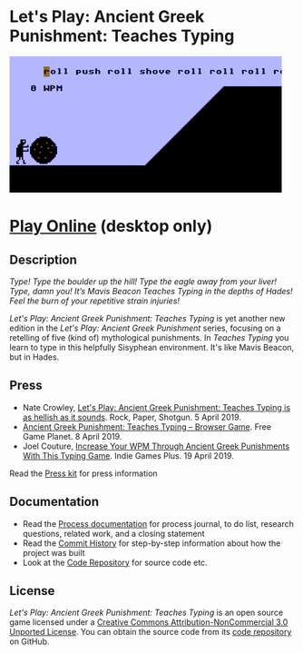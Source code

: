 # Let's Play: Ancient Greek Punishment: Teaches Typing

![Banner](images/lets-play-ancient-greek-punishment-teaches-typing-banner.gif)

# [Play Online](https://pippinbarr.github.io/lets-play-ancient-greek-punishment-teaches-typing) (desktop only)

## Description
*Type! Type the boulder up the hill! Type the eagle away from your liver! Type, damn you! It’s Mavis Beacon Teaches Typing in the depths of Hades! Feel the burn of your repetitive strain injuries!*

_Let's Play: Ancient Greek Punishment: Teaches Typing_ is yet another new edition in the _Let's Play: Ancient Greek Punishment_ series, focusing on a retelling of five (kind of) mythological punishments. In _Teaches Typing_ you learn to type in this helpfully Sisyphean environment. It's like Mavis Beacon, but in Hades.

## Press
- Nate Crowley, [Let's Play: Ancient Greek Punishment: Teaches Typing is as hellish as it sounds](https://www.rockpapershotgun.com/2019/04/05/lets-play-ancient-greek-punishment-teaches-typing-is-as-hellish-as-it-sounds/). Rock, Paper, Shotgun. 5 April 2019.
- [Ancient Greek Punishment: Teaches Typing – Browser Game](https://www.freegameplanet.com/ancient-greek-punishment-teaches-typing-browser-game/). Free Game Planet. 8 April 2019.
- Joel Couture, [Increase Your WPM Through Ancient Greek Punishments With This Typing Game](https://indiegamesplus.com/2019/04/increase-your-wpm-through-ancient-greek-punishments-with-this-typing-game). Indie Games Plus. 19 April  2019.

Read the [Press kit](../press) for press information

## Documentation
* Read the [Process documentation](../process) for process journal, to do list, research questions, related work, and a closing statement
* Read the [Commit History](https://github.com/pippinbarr/lets-play-ancient-greek-punishment-teaches-typing/commits/master) for step-by-step information about how the project was built
* Look at the [Code Repository](https://github.com/pippinbarr/lets-play-ancient-greek-punishment-teaches-typing) for source code etc.

## License
_Let's Play: Ancient Greek Punishment: Teaches Typing_ is an open source game licensed under a [Creative Commons Attribution-NonCommercial 3.0 Unported License](http://creativecommons.org/licenses/by-nc/3.0/). You can obtain the source code from its [code repository](https://github.com/pippinbarr/lets-play-ancient-greek-punishment-teaches-typing) on GitHub.
